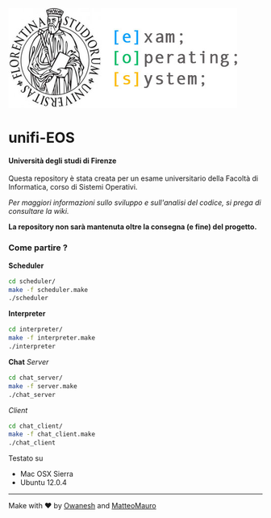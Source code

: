 ![UnifiEosLogo](https://raw.githubusercontent.com/Owanesh/unifi-eos/master/resources/img/repo_logo.jpg)
# unifi-EOS
#### Università degli studi di Firenze

Questa repository è stata creata per un esame universitario della Facoltà di Informatica, corso di Sistemi Operativi.


_Per maggiori informazioni sullo sviluppo e sull'analisi del codice, si prega di consultare la wiki._

**La repository non sarà mantenuta oltre la consegna (e fine) del progetto.**

### Come partire ?

**Scheduler**
```sh
cd scheduler/
make -f scheduler.make
./scheduler
```
**Interpreter**
```sh
cd interpreter/
make -f interpreter.make
./interpreter
```

**Chat**
_Server_
```sh
cd chat_server/
make -f server.make
./chat_server
```
_Client_
```sh
cd chat_client/
make -f chat_client.make
./chat_client
```

Testato su
* Mac OSX Sierra
* Ubuntu 12.0.4

***
Make with ❤️  by [Owanesh](https://github.com/Owanesh) and [MatteoMauro](https://github.com/MatteoMauro)
